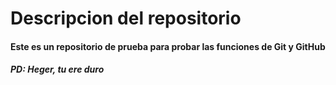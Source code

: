 # Descripcion del repositorio

#### Este es un repositorio de prueba para probar las funciones de Git y GitHub

##### PD: Heger, tu ere duro